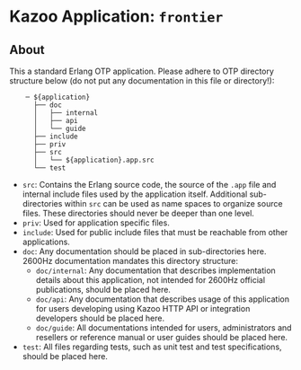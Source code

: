 # Kazoo Application: `frontier`

## About

This a standard Erlang OTP application. Please adhere to OTP directory structure below (do not put any documentation in this file or directory!):

```
    ─ ${application}
      ├── doc
      │   ├── internal
      │   ├── api
      │   └── guide
      ├── include
      ├── priv
      ├── src
      │   └── ${application}.app.src
      └── test
```

* `src`: Contains the Erlang source code, the source of the `.app` file and internal include files used by the application itself. Additional sub-directories within `src` can be used as name spaces to organize source files. These directories should never be deeper than one level.
* `priv`: Used for application specific files.
* `include`: Used for public include files that must be reachable from other applications.
* `doc`: Any documentation should be placed in sub-directories here. 2600Hz documentation mandates this directory structure:
    * `doc/internal`: Any documentation that describes implementation details about this application, not intended for 2600Hz official publications, should be placed here.
    * `doc/api`: Any documentation that describes usage of this application for users developing using Kazoo HTTP API or integration developers should be placed here.
    * `doc/guide`: All documentations intended for users, administrators and resellers or reference manual or user guides should be placed here.
* `test`: All files regarding tests, such as unit test and test specifications, should be placed here.
